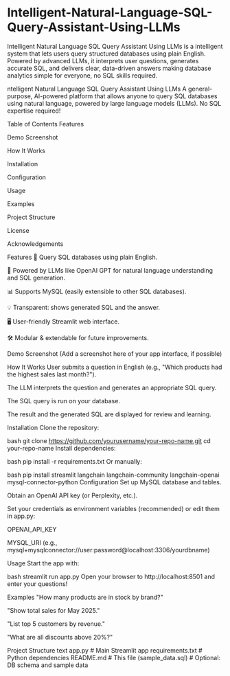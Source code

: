 # Intelligent-Natural-Language-SQL-Query-Assistant-Using-LLMs
Intelligent Natural Language SQL Query Assistant Using LLMs is a intelligent system that lets users query structured databases using plain English. Powered by advanced LLMs, it interprets user questions, generates accurate SQL, and delivers clear, data-driven answers making database analytics simple for everyone, no SQL skills required.


ntelligent Natural Language SQL Query Assistant Using LLMs
A general-purpose, AI-powered platform that allows anyone to query SQL databases using natural language, powered by large language models (LLMs). No SQL expertise required!

Table of Contents
Features

Demo Screenshot

How It Works

Installation

Configuration

Usage

Examples

Project Structure

License

Acknowledgements

Features
🔎 Query SQL databases using plain English.

🤖 Powered by LLMs like OpenAI GPT for natural language understanding and SQL generation.

📊 Supports MySQL (easily extensible to other SQL databases).

💡 Transparent: shows generated SQL and the answer.

🖥️ User-friendly Streamlit web interface.

🛠️ Modular & extendable for future improvements.

Demo Screenshot
(Add a screenshot here of your app interface, if possible)

How It Works
User submits a question in English (e.g., "Which products had the highest sales last month?").

The LLM interprets the question and generates an appropriate SQL query.

The SQL query is run on your database.

The result and the generated SQL are displayed for review and learning.

Installation
Clone the repository:

bash
git clone https://github.com/yourusername/your-repo-name.git
cd your-repo-name
Install dependencies:

bash
pip install -r requirements.txt
Or manually:

bash
pip install streamlit langchain langchain-community langchain-openai mysql-connector-python
Configuration
Set up MySQL database and tables.

Obtain an OpenAI API key (or Perplexity, etc.).

Set your credentials as environment variables (recommended) or edit them in app.py:

OPENAI_API_KEY

MYSQL_URI (e.g., mysql+mysqlconnector://user:password@localhost:3306/yourdbname)

Usage
Start the app with:

bash
streamlit run app.py
Open your browser to http://localhost:8501 and enter your questions!

Examples
"How many products are in stock by brand?"

"Show total sales for May 2025."

"List top 5 customers by revenue."

"What are all discounts above 20%?"

Project Structure
text
app.py                  # Main Streamlit app
requirements.txt        # Python dependencies
README.md               # This file
(sample_data.sql)       # Optional: DB schema and sample data
